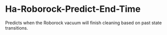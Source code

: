 # Ha-Roborock-Predict-End-Time
Predicts when the Roborock vacuum will finish cleaning based on past state transitions.

